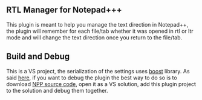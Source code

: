 RTL Manager for Notepad+++
--------------------------
This plugin is meant to help you manage the text direction in Notepad++, the plugin will remember for each file/tab whether it was opened in rtl or ltr mode and will change the text direction once you return to the file/tab.

Build and Debug
---------------
This is a VS project, the serialization of the settings uses [boost](http://www.boost.org/) library.
As said [here](http://docs.notepad-plus-plus.org/index.php/Plugin_Development#Debugging), if you want to debug the plugin the best way to do so is to download [NPP source code](https://github.com/notepad-plus-plus/notepad-plus-plus), open it as a VS solution, add this plugin project to the solution and debug them together.
